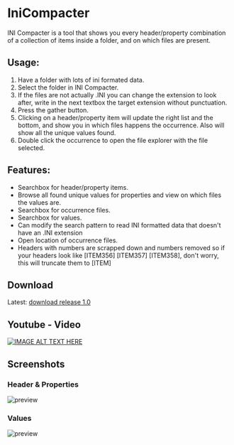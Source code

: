 # IniCompacter
INI Compacter is a tool that shows you every header/property combination of a collection of items inside a folder, and on which files are present.



## Usage:
1. Have a folder with lots of ini formated data.
2. Select the folder in INI Compacter.
3. If the files are not actually .INI you can change the extension to look after, write in the next textbox the target extension without punctuation.
4. Press the gather button.
5. Clicking on a header/property item will update the right list and the bottom, and show you in which files happens the occurrence. Also will show all the unique values found.
6. Double click the occurrence to open the file explorer with the file selected.

## Features:
- Searchbox for header/property items.
- Browse all found unique values for properties and view on which files the values are.
- Searchbox for occurrence files.
- Searchbox for values.
- Can modify the search pattern to read INI formatted data that doesn't have an .INI extension
- Open location of occurrence files.
- Headers with numbers are scrapped down and numbers removed so if your headers look like [ITEM356] [ITEM357] [ITEM358], don't worry, this will truncate them to [ITEM] 

## Download
Latest: [download release 1.0](https://github.com/Tilation/IniCompacter/releases/tag/1.0)

## Youtube - Video
[![IMAGE ALT TEXT HERE](https://img.youtube.com/vi/XCgUTHAb5PA/0.jpg)](https://www.youtube.com/watch?v=XCgUTHAb5PA)


## Screenshots
### Header & Properties

![preview](https://github.com/Tilation/IniCompacter/blob/493ad47de829acc27e80eb3028b235fd455077de/Images/hpfinder.png)

### Values

![preview](https://github.com/Tilation/IniCompacter/blob/493ad47de829acc27e80eb3028b235fd455077de/Images/vfinder.png)
